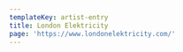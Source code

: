 ```yaml
---
templateKey: artist-entry
title: London Elektricity
page: 'https://www.londonelektricity.com/'
---
```


